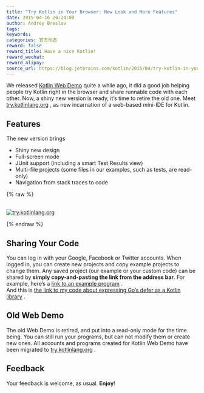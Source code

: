 ```yaml
---
title: "Try Kotlin in Your Browser: New Look and More Features"
date: 2015-04-16 20:24:00
author: Andrey Breslav
tags:
keywords:
categories: 官方动态
reward: false
reward_title: Have a nice Kotlin!
reward_wechat:
reward_alipay:
source_url: https://blog.jetbrains.com/kotlin/2015/04/try-kotlin-in-your-browser-new-look-and-more-features/
---
```


We released  [Kotlin Web Demo](http://kotlin-demo.jetbrains.com)  quite a while ago, it did a good job helping people try Kotlin right in the browser and share runnable code with each other. Now, a shiny new version is ready, it’s time to retire the old one.
Meet  [try.kotlinlang.org](http://try.kotlinlang.org) , as new incarnation of a web-based mini-IDE for Kotlin.<span id="more-2106"></span>
## Features

The new version brings

* Shiny new design
* Full-screen mode
* JUnit support (including a smart Test Results view)
* Multi-file projects (some files in our examples, such as tests, are read-only)
* Navigation from stack traces to code


{% raw %}
<p><a href="https://d3nmt5vlzunoa1.cloudfront.net/kotlin/files/2015/04/try.kotlinlang.org_.png"><br/>
<img alt="try.kotlinlang.org" class="alignleft wp-image-2108" data-recalc-dims="1" src="https://i0.wp.com/blog.jetbrains.com/kotlin/files/2015/04/try.kotlinlang.org_.png?w=100%25&amp;ssl=1"/><br/>
</a></p>
{% endraw %}

## Sharing Your Code

You can log in with your Google, Facebook or Twitter accounts. When logged in, you can create new projects and copy example projects to change them.
Any saved project (our example or your custom code) can be shared by <strong>simply copy-and-pasting the link from the address bar</strong>.
For example, here’s a  [link to an example program](http://try.kotlinlang.org/#/Examples/Problems/Sum/Sum.kt) .<br/>
And this is  [the link to my code about expressing Go’s defer as a Kotlin library](http://try.kotlinlang.org/#/UserProjects/-1984665128/1040749715610173087711460271843) .
## Old Web Demo

The old Web Demo is retired, and put into a read-only mode for the time being. You can still run your programs, but can not modify them or create new ones.
All accounts and programs created for Kotlin Web Demo have been migrated to  [try.kotlinlang.org](http://try.kotlinlang.org) .
## Feedback

Your feedback is welcome, as usual.
<strong>Enjoy</strong>!
